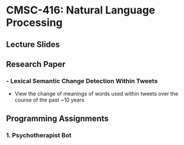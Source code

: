 # CMSC-416: Natural Language Processing
## Lecture Slides

## Research Paper
### - Lexical Semantic Change Detection Within Tweets
- View the change of meanings of words used within tweets over the course of the past ~10 years

## Programming Assignments
### 1. Psychotherapist Bot
